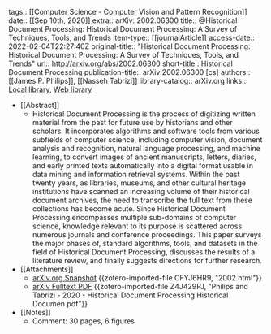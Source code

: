 tags:: [[Computer Science - Computer Vision and Pattern Recognition]]
date:: [[Sep 10th, 2020]]
extra:: arXiv: 2002.06300
title:: @Historical Document Processing: Historical Document Processing: A Survey of Techniques, Tools, and Trends
item-type:: [[journalArticle]]
access-date:: 2022-02-04T22:27:40Z
original-title:: "Historical Document Processing: Historical Document Processing: A Survey of Techniques, Tools, and Trends"
url:: http://arxiv.org/abs/2002.06300
short-title:: Historical Document Processing
publication-title:: arXiv:2002.06300 [cs]
authors:: [[James P. Philips]], [[Nasseh Tabrizi]]
library-catalog:: arXiv.org
links:: [Local library](zotero://select/groups/2386895/items/UEM2SE28), [Web library](https://www.zotero.org/groups/2386895/items/UEM2SE28)

- [[Abstract]]
	- Historical Document Processing is the process of digitizing written material from the past for future use by historians and other scholars. It incorporates algorithms and software tools from various subfields of computer science, including computer vision, document analysis and recognition, natural language processing, and machine learning, to convert images of ancient manuscripts, letters, diaries, and early printed texts automatically into a digital format usable in data mining and information retrieval systems. Within the past twenty years, as libraries, museums, and other cultural heritage institutions have scanned an increasing volume of their historical document archives, the need to transcribe the full text from these collections has become acute. Since Historical Document Processing encompasses multiple sub-domains of computer science, knowledge relevant to its purpose is scattered across numerous journals and conference proceedings. This paper surveys the major phases of, standard algorithms, tools, and datasets in the field of Historical Document Processing, discusses the results of a literature review, and finally suggests directions for further research.
- [[Attachments]]
	- [arXiv.org Snapshot](https://arxiv.org/abs/2002.06300) {{zotero-imported-file CFYJ6HR9, "2002.html"}}
	- [arXiv Fulltext PDF](https://arxiv.org/pdf/2002.06300.pdf) {{zotero-imported-file Z4J429PJ, "Philips and Tabrizi - 2020 - Historical Document Processing Historical Documen.pdf"}}
- [[Notes]]
	- Comment: 30 pages, 6 figures